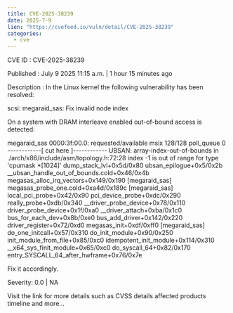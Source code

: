 ```yaml
--- 
title: CVE-2025-38239
date: 2025-7-9
lien: "https://cvefeed.io/vuln/detail/CVE-2025-38239"
categories:
  - cve
---
```


CVE ID : CVE-2025-38239

Published :  July 9
2025
11:15 a.m. | 1 hour
15 minutes ago

Description : In the Linux kernel
the following vulnerability has been resolved:

scsi: megaraid_sas: Fix invalid node index

On a system with DRAM interleave enabled
out-of-bound access is
detected:

megaraid_sas 0000:3f:00.0: requested/available msix 128/128 poll_queue 0
------------[ cut here ]------------
UBSAN: array-index-out-of-bounds in ./arch/x86/include/asm/topology.h:72:28
index -1 is out of range for type 'cpumask *[1024]'
dump_stack_lvl+0x5d/0x80
ubsan_epilogue+0x5/0x2b
__ubsan_handle_out_of_bounds.cold+0x46/0x4b
megasas_alloc_irq_vectors+0x149/0x190 [megaraid_sas]
megasas_probe_one.cold+0xa4d/0x189c [megaraid_sas]
local_pci_probe+0x42/0x90
pci_device_probe+0xdc/0x290
really_probe+0xdb/0x340
__driver_probe_device+0x78/0x110
driver_probe_device+0x1f/0xa0
__driver_attach+0xba/0x1c0
bus_for_each_dev+0x8b/0xe0
bus_add_driver+0x142/0x220
driver_register+0x72/0xd0
megasas_init+0xdf/0xff0 [megaraid_sas]
do_one_initcall+0x57/0x310
do_init_module+0x90/0x250
init_module_from_file+0x85/0xc0
idempotent_init_module+0x114/0x310
__x64_sys_finit_module+0x65/0xc0
do_syscall_64+0x82/0x170
entry_SYSCALL_64_after_hwframe+0x76/0x7e

Fix it accordingly.

Severity: 0.0 | NA

Visit the link for more details
such as CVSS details
affected products
timeline
and more...
